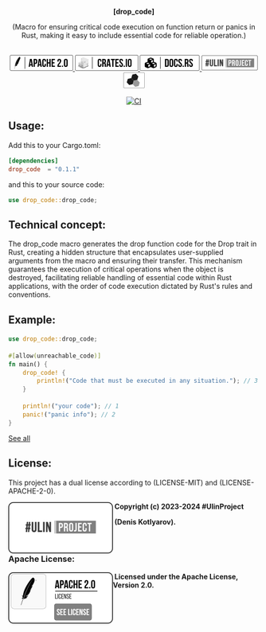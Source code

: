 <div id="header" align="center">

  <b>[drop_code]</b>
  
  (Macro for ensuring critical code execution on function return or panics in Rust, making it easy to include essential code for reliable operation.)
  </br></br>

<div id="badges">
  <a href="./LICENSE_APACHE">
    <img src="https://github.com/UlinProject/img/blob/main/short_32/apache2.png?raw=true" alt="apache2"/>
  </a>
  <a href="https://crates.io/crates/include_tt">
    <img src="https://github.com/UlinProject/img/blob/main/short_32/cratesio.png?raw=true" alt="cratesio"/>
  </a>
  <a href="https://docs.rs/include_tt">
    <img src="https://github.com/UlinProject/img/blob/main/short_32/docrs.png?raw=true" alt="docrs"/>
  </a>
  <a href="https://github.com/denisandroid">
    <img src="https://github.com/UlinProject/img/blob/main/short_32/uproject.png?raw=true" alt="uproject"/>
  </a>
  <a href="https://github.com/clucompany">
    <img src="https://github.com/UlinProject/img/blob/main/short_32/clulab.png?raw=true" alt="clulab"/>
  </a>
	
  [![CI](https://github.com/clucompany/drop_code/actions/workflows/CI.yml/badge.svg?event=push)](https://github.com/clucompany/drop_code/actions/workflows/CI.yml) 


</div>
</div>

## Usage:

Add this to your Cargo.toml:

```toml
[dependencies]
drop_code  = "0.1.1"
```

and this to your source code:
```rust
use drop_code::drop_code;
```

## Technical concept: 
The drop_code macro generates the drop function code for the Drop trait in Rust, creating a hidden structure that encapsulates user-supplied arguments from the macro and ensuring their transfer. This mechanism guarantees the execution of critical operations when the object is destroyed, facilitating reliable handling of essential code within Rust applications, with the order of code execution dictated by Rust's rules and conventions.

## Example:

```rust
use drop_code::drop_code;

#[allow(unreachable_code)]
fn main() {
	drop_code! {
		println!("Code that must be executed in any situation."); // 3
	}
	
	println!("your code"); // 1
	panic!("panic info"); // 2
}
```

<a href="./examples">
  See all
</a>

## License:
This project has a dual license according to (LICENSE-MIT) and (LICENSE-APACHE-2-0).

<div align="left">
  <a href="https://github.com/denisandroid">
    <img align="left" src="https://github.com/UlinProject/img/blob/main/block_220_100/uproject.png?raw=true" alt="uproject"/>
  </a>
  <b>&nbsp;Copyright (c) 2023-2024 #UlinProject</b>
	
  <b>&nbsp;(Denis Kotlyarov).</b>
  </br></br></br>
</div>

### Apache License:
<div align="left">
  <a href="./LICENSE_APACHE">
    <img align="left" src="https://github.com/UlinProject/img/blob/main/block_220_100/apache2.png?raw=true" alt="apache2"/>
    
  </a>
  <b>&nbsp;Licensed under the Apache License, Version 2.0.</b>
  </br></br></br></br>
</div>

